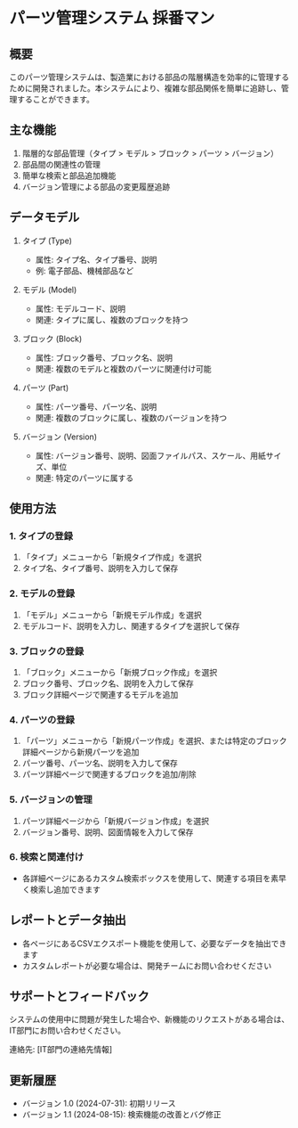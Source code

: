 # パーツ管理システム 採番マン

## 概要
このパーツ管理システムは、製造業における部品の階層構造を効率的に管理するために開発されました。本システムにより、複雑な部品関係を簡単に追跡し、管理することができます。

## 主な機能
1. 階層的な部品管理（タイプ > モデル > ブロック > パーツ > バージョン）
2. 部品間の関連性の管理
3. 簡単な検索と部品追加機能
4. バージョン管理による部品の変更履歴追跡

## データモデル
1. タイプ (Type)
   - 属性: タイプ名、タイプ番号、説明
   - 例: 電子部品、機械部品など

2. モデル (Model)
   - 属性: モデルコード、説明
   - 関連: タイプに属し、複数のブロックを持つ

3. ブロック (Block)
   - 属性: ブロック番号、ブロック名、説明
   - 関連: 複数のモデルと複数のパーツに関連付け可能

4. パーツ (Part)
   - 属性: パーツ番号、パーツ名、説明
   - 関連: 複数のブロックに属し、複数のバージョンを持つ

5. バージョン (Version)
   - 属性: バージョン番号、説明、図面ファイルパス、スケール、用紙サイズ、単位
   - 関連: 特定のパーツに属する

## 使用方法

### 1. タイプの登録
1. 「タイプ」メニューから「新規タイプ作成」を選択
2. タイプ名、タイプ番号、説明を入力して保存

### 2. モデルの登録
1. 「モデル」メニューから「新規モデル作成」を選択
2. モデルコード、説明を入力し、関連するタイプを選択して保存

### 3. ブロックの登録
1. 「ブロック」メニューから「新規ブロック作成」を選択
2. ブロック番号、ブロック名、説明を入力して保存
3. ブロック詳細ページで関連するモデルを追加

### 4. パーツの登録
1. 「パーツ」メニューから「新規パーツ作成」を選択、または特定のブロック詳細ページから新規パーツを追加
2. パーツ番号、パーツ名、説明を入力して保存
3. パーツ詳細ページで関連するブロックを追加/削除

### 5. バージョンの管理
1. パーツ詳細ページから「新規バージョン作成」を選択
2. バージョン番号、説明、図面情報を入力して保存

### 6. 検索と関連付け
- 各詳細ページにあるカスタム検索ボックスを使用して、関連する項目を素早く検索し追加できます

## レポートとデータ抽出
- 各ページにあるCSVエクスポート機能を使用して、必要なデータを抽出できます
- カスタムレポートが必要な場合は、開発チームにお問い合わせください

## サポートとフィードバック
システムの使用中に問題が発生した場合や、新機能のリクエストがある場合は、IT部門にお問い合わせください。

連絡先: [IT部門の連絡先情報]

## 更新履歴
- バージョン 1.0 (2024-07-31): 初期リリース
- バージョン 1.1 (2024-08-15): 検索機能の改善とバグ修正